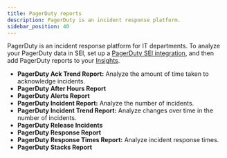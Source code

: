 ```yaml
---
title: PagerDuty reports
description: PagerDuty is an incident response platform.
sidebar_position: 40
---
```


PagerDuty is an incident response platform for IT departments. To analyze your PagerDuty data in SEI, set up a [PagerDuty SEI integration](../../sei-integrations/sei-integration-pagerduty.md), and then add PagerDuty reports to your [Insights](../../sei-insights.md).

* **PagerDuty Ack Trend Report:** Analyze the amount of time taken to acknowledge incidents.
* **PagerDuty After Hours Report**
* **PagerDuty Alerts Report**
* **PagerDuty Incident Report:** Analyze the number of incidents.
* **PagerDuty Incident Trend Report:** Analyze changes over time in the number of incidents.
* **PagerDuty Release Incidents**
* **PagerDuty Response Report**
* **PagerDuty Response Times Report:** Analyze incident response times.
* **PagerDuty Stacks Report**
